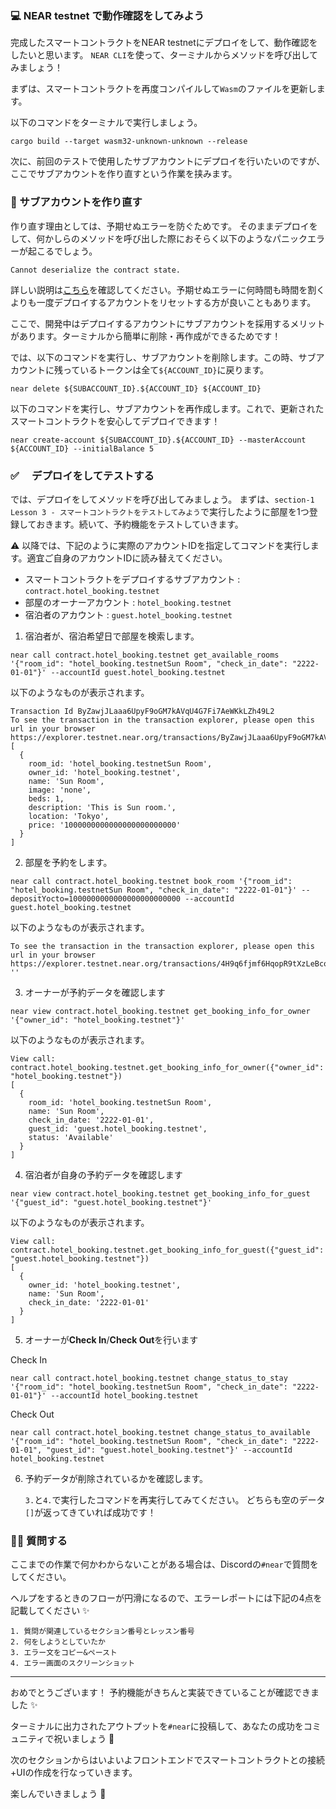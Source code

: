 ### 💻 NEAR testnet で動作確認をしてみよう

完成したスマートコントラクトをNEAR testnetにデプロイをして、動作確認をしたいと思います。
`NEAR CLI`を使って、ターミナルからメソッドを呼び出してみましょう！

まずは、スマートコントラクトを再度コンパイルして`Wasm`のファイルを更新します。

以下のコマンドをターミナルで実行しましょう。

```
cargo build --target wasm32-unknown-unknown --release
```

次に、前回のテストで使用したサブアカウントにデプロイを行いたいのですが、ここでサブアカウントを作り直すという作業を挟みます。

### 👥 サブアカウントを作り直す

作り直す理由としては、予期せぬエラーを防ぐためです。
そのままデプロイをして、何かしらのメソッドを呼び出した際におそらく以下のようなパニックエラーが起こるでしょう。

```
Cannot deserialize the contract state.
```

詳しい説明は[こちら](https://docs.near.org/sdk/rust/building/prototyping#2-deleting--recreating-contract-account)を確認してください。予期せぬエラーに何時間も時間を割くよりも一度デプロイするアカウントをリセットする方が良いこともあります。

ここで、開発中はデプロイするアカウントにサブアカウントを採用するメリットがあります。ターミナルから簡単に削除・再作成ができるためです！

では、以下のコマンドを実行し、サブアカウントを削除します。この時、サブアカウントに残っているトークンは全て`${ACCOUNT_ID}`に戻ります。

```
near delete ${SUBACCOUNT_ID}.${ACCOUNT_ID} ${ACCOUNT_ID}
```

以下のコマンドを実行し、サブアカウントを再作成します。これで、更新されたスマートコントラクトを安心してデプロイできます！

```
near create-account ${SUBACCOUNT_ID}.${ACCOUNT_ID} --masterAccount ${ACCOUNT_ID} --initialBalance 5
```

### ✅ 　デプロイをしてテストする

では、デプロイをしてメソッドを呼び出してみましょう。
まずは、`section-1 Lesson 3 - スマートコントラクトをテストしてみよう`で実行したように部屋を1つ登録しておきます。続いて、予約機能をテストしていきます。

⚠️ 以降では、下記のように実際のアカウントIDを指定してコマンドを実行します。適宜ご自身のアカウントIDに読み替えてください。

- スマートコントラクトをデプロイするサブアカウント : `contract.hotel_booking.testnet`
- 部屋のオーナーアカウント : `hotel_booking.testnet`
- 宿泊者のアカウント : `guest.hotel_booking.testnet`

1. 宿泊者が、宿泊希望日で部屋を検索します。

```
near call contract.hotel_booking.testnet get_available_rooms '{"room_id": "hotel_booking.testnetSun Room", "check_in_date": "2222-01-01"}' --accountId guest.hotel_booking.testnet
```

以下のようなものが表示されます。

```
Transaction Id ByZawjJLaaa6UpyF9oGM7kAVqU4G7Fi7AeWKkLZh49L2
To see the transaction in the transaction explorer, please open this url in your browser
https://explorer.testnet.near.org/transactions/ByZawjJLaaa6UpyF9oGM7kAVqU4G7Fi7AeWKkLZh49L2
[
  {
    room_id: 'hotel_booking.testnetSun Room',
    owner_id: 'hotel_booking.testnet',
    name: 'Sun Room',
    image: 'none',
    beds: 1,
    description: 'This is Sun room.',
    location: 'Tokyo',
    price: '1000000000000000000000000'
  }
]
```

2. 部屋を予約をします。

```
near call contract.hotel_booking.testnet book_room '{"room_id": "hotel_booking.testnetSun Room", "check_in_date": "2222-01-01"}' --depositYocto=1000000000000000000000000 --accountId guest.hotel_booking.testnet
```

以下のようなものが表示されます。

```
To see the transaction in the transaction explorer, please open this url in your browser
https://explorer.testnet.near.org/transactions/4H9q6fjmf6HqopR9tXzLeBcoV2HNWqHG5EZ7ymMj9Nwq
''
```

3. オーナーが予約データを確認します

```
near view contract.hotel_booking.testnet get_booking_info_for_owner '{"owner_id": "hotel_booking.testnet"}'
```

以下のようなものが表示されます。

```
View call: contract.hotel_booking.testnet.get_booking_info_for_owner({"owner_id": "hotel_booking.testnet"})
[
  {
    room_id: 'hotel_booking.testnetSun Room',
    name: 'Sun Room',
    check_in_date: '2222-01-01',
    guest_id: 'guest.hotel_booking.testnet',
    status: 'Available'
  }
]
```

4. 宿泊者が自身の予約データを確認します

```
near view contract.hotel_booking.testnet get_booking_info_for_guest '{"guest_id": "guest.hotel_booking.testnet"}'
```

以下のようなものが表示されます。

```
View call: contract.hotel_booking.testnet.get_booking_info_for_guest({"guest_id": "guest.hotel_booking.testnet"})
[
  {
    owner_id: 'hotel_booking.testnet',
    name: 'Sun Room',
    check_in_date: '2222-01-01'
  }
]
```

5. オーナーが**Check In**/**Check Out**を行います

Check In

```
near call contract.hotel_booking.testnet change_status_to_stay '{"room_id": "hotel_booking.testnetSun Room", "check_in_date": "2222-01-01"}' --accountId hotel_booking.testnet
```

Check Out

```
near call contract.hotel_booking.testnet change_status_to_available '{"room_id": "hotel_booking.testnetSun Room", "check_in_date": "2222-01-01", "guest_id": "guest.hotel_booking.testnet"}' --accountId hotel_booking.testnet
```

6. 予約データが削除されているかを確認します。

   `3.`と`4.`で実行したコマンドを再実行してみてください。
   どちらも空のデータ`[]`が返ってきていれば成功です！

### 🙋‍♂️ 質問する

ここまでの作業で何かわからないことがある場合は、Discordの`#near`で質問をしてください。

ヘルプをするときのフローが円滑になるので、エラーレポートには下記の4点を記載してください ✨

```
1. 質問が関連しているセクション番号とレッスン番号
2. 何をしようとしていたか
3. エラー文をコピー&ペースト
4. エラー画面のスクリーンショット
```

---

おめでとうございます！ 予約機能がきちんと実装できていることが確認できました ✨

ターミナルに出力されたアウトプットを`#near`に投稿して、あなたの成功をコミュニティで祝いましょう 🎉

次のセクションからはいよいよフロントエンドでスマートコントラクトとの接続+UIの作成を行なっていきます。

楽しんでいきましょう 🚀
